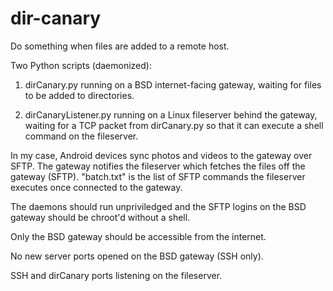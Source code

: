 # dir-canary
Do something when files are added to a remote host.

Two Python scripts (daemonized): 

1. dirCanary.py running on a BSD internet-facing gateway, waiting for files to be added to directories.

2. dirCanaryListener.py running on a Linux fileserver behind the gateway, waiting for a TCP packet from dirCanary.py so that it can execute a shell command on the fileserver. 


In my case, Android devices sync photos and videos to the gateway over SFTP. The gateway notifies the fileserver which fetches the files off the gateway (SFTP). "batch.txt" is the list of SFTP commands the fileserver executes once connected to the gateway.


The daemons should run unpriviledged and the SFTP logins on the BSD gateway should be chroot'd without a shell. 

Only the BSD gateway should be accessible from the internet.

No new server ports opened on the BSD gateway (SSH only).  

SSH and dirCanary ports listening on the fileserver.


